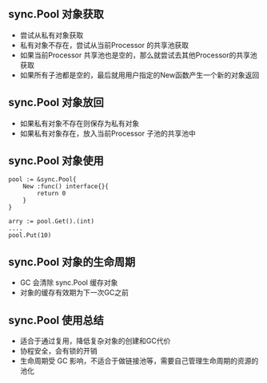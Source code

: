 ## sync.Pool 对象获取
* 尝试从私有对象获取
* 私有对象不存在，尝试从当前Processor 的共享池获取
* 如果当前Processor 共享池也是空的，那么就尝试去其他Processor的共享池获取
* 如果所有子池都是空的，最后就用用户指定的New函数产生一个新的对象返回

## sync.Pool 对象放回
* 如果私有对象不存在则保存为私有对象
* 如果私有对象存在，放入当前Processor 子池的共享池中

## sync.Pool 对象使用
```$go
pool := &sync.Pool{
    New :func() interface{}{
        return 0
    }
}

arry := pool.Get().(int)
....
pool.Put(10)
```

## sync.Pool 对象的生命周期
* GC 会清除 sync.Pool 缓存对象
* 对象的缓存有效期为下一次GC之前

## sync.Pool 使用总结
* 适合于通过复用，降低复杂对象的创建和GC代价
* 协程安全，会有锁的开销
* 生命周期受 GC 影响，不适合于做链接池等，需要自己管理生命周期的资源的池化
